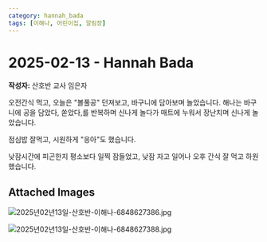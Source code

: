 ```yaml
---
category: hannah_bada
tags: [이해나, 어린이집, 알림장]
---
```


# 2025-02-13 - Hannah Bada

**작성자:** 산호반 교사 임은자  

오전간식 먹고, 오늘은 "볼풀공" 던져보고, 바구니에 담아보며 놀았습니다. 해나는  바구니에 공을 담았다, 쏟았다,를 반복하며 신나게 놀다가 매트에 누워서 장난치며 신나게 놀았습니다.

점심밥 잘먹고, 시원하게 "응아"도 했습니다.

낮잠시간에 피곤한지 평소보다 일찍 잠들었고, 낮잠 자고 일어나 오후 간식 잘 먹고 하원했습니다.

## Attached Images
![2025년02년13일-산호반-이해나-6848627386.jpg](d:\Users\hannah\Downloads\kids\photo\2025년02년13일-산호반-이해나-6848627386.jpg)

![2025년02년13일-산호반-이해나-6848627388.jpg](d:\Users\hannah\Downloads\kids\photo\2025년02년13일-산호반-이해나-6848627388.jpg)

